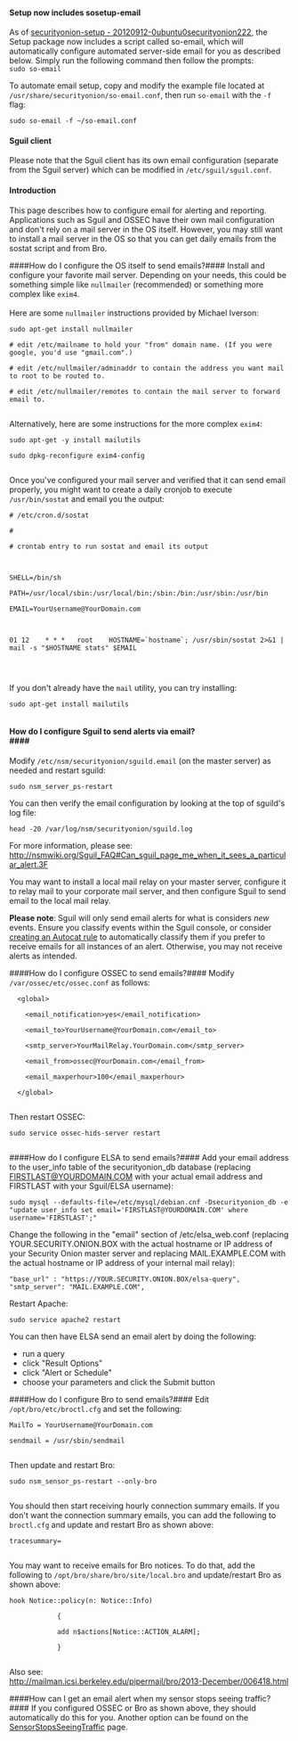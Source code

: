 #### Setup now includes sosetup-email
As of [securityonion-setup - 20120912-0ubuntu0securityonion222](http://blog.securityonion.net/2016/07/securityonion-setup-20120912.html), the Setup package now includes a script called so-email, which will automatically configure automated server-side email for you as described below.  Simply run the following command then follow the prompts:  
`sudo so-email`

To automate email setup, copy and modify the example file located at `/usr/share/securityonion/so-email.conf`, then run `so-email` with the `-f` flag:<br> 

`sudo so-email -f ~/so-email.conf`

#### Sguil client
Please note that the Sguil client has its own email configuration (separate from the Sguil server) which can be modified in `/etc/sguil/sguil.conf`.

#### Introduction ####

This page describes how to configure email for alerting and reporting.  Applications such as Sguil and OSSEC have their own mail configuration and don't rely on a mail server in the OS itself.  However, you may still want to install a mail server in the OS so that you can get daily emails from the sostat script and from Bro.

####How do I configure the OS itself to send emails?####
Install and configure your favorite mail server.  Depending on your needs, this could be something simple like `nullmailer` (recommended) or something more complex like `exim4`.<br>
<br>
Here are some `nullmailer` instructions provided by Michael Iverson:<br>
<pre><code>sudo apt-get install nullmailer<br>
# edit /etc/mailname to hold your "from" domain name. (If you were google, you'd use "gmail.com".)<br>
# edit /etc/nullmailer/adminaddr to contain the address you want mail to root to be routed to.<br>
# edit /etc/nullmailer/remotes to contain the mail server to forward email to. <br>
</code></pre>
Alternatively, here are some instructions for the more complex `exim4`:<br>
<pre><code>sudo apt-get -y install mailutils<br>
sudo dpkg-reconfigure exim4-config<br>
</code></pre>
Once you've configured your mail server and verified that it can send email properly, you might want to create a daily cronjob to execute `/usr/bin/sostat` and email you the output:<br>
<pre><code># /etc/cron.d/sostat<br>
#<br>
# crontab entry to run sostat and email its output<br>
<br>
SHELL=/bin/sh<br>
PATH=/usr/local/sbin:/usr/local/bin:/sbin:/bin:/usr/sbin:/usr/bin<br>
EMAIL=YourUsername@YourDomain.com<br>
<br>
01 12    * * *   root    HOSTNAME=`hostname`; /usr/sbin/sostat 2&gt;&amp;1 | mail -s "$HOSTNAME stats" $EMAIL<br>
<br>
</code></pre>

If you don't already have the `mail` utility, you can try installing:<br>
<pre><code>sudo apt-get install mailutils<br>
</code></pre>

#### How do I configure Sguil to send alerts via email?<br>####
Modify `/etc/nsm/securityonion/sguild.email` (on the master server) as needed and restart sguild:
```
sudo nsm_server_ps-restart
```
You can then verify the email configuration by looking at the top of sguild's log file:
```
head -20 /var/log/nsm/securityonion/sguild.log
```
For more information, please see:<br>
<a href='http://nsmwiki.org/Sguil_FAQ#Can_sguil_page_me_when_it_sees_a_particular_alert.3F'><a href='http://nsmwiki.org/Sguil_FAQ#Can_sguil_page_me_when_it_sees_a_particular_alert.3F'>http://nsmwiki.org/Sguil_FAQ#Can_sguil_page_me_when_it_sees_a_particular_alert.3F</a></a>

You may want to install a local mail relay on your master server, configure it to relay mail to your corporate mail server, and then configure Sguil to send email to the local mail relay.

**Please note**: Sguil will only send email alerts for what is considers *new* events. Ensure you classify events within the Sguil console, or consider [creating an Autocat rule](https://github.com/Security-Onion-Solutions/security-onion/wiki/ManagingAlerts#autocategorize-events) to automatically classify them if you prefer to receive emails for all instances of an alert.  Otherwise, you may not receive alerts as intended.

####How do I configure OSSEC to send emails?####
Modify `/var/ossec/etc/ossec.conf` as follows:<br>
<pre><code>  &lt;global&gt;<br>
    &lt;email_notification&gt;yes&lt;/email_notification&gt;<br>
    &lt;email_to&gt;YourUsername@YourDomain.com&lt;/email_to&gt;<br>
    &lt;smtp_server&gt;YourMailRelay.YourDomain.com&lt;/smtp_server&gt;<br>
    &lt;email_from&gt;ossec@YourDomain.com&lt;/email_from&gt;<br>
    &lt;email_maxperhour&gt;100&lt;/email_maxperhour&gt;<br>
  &lt;/global&gt;<br>
</code></pre>
Then restart OSSEC:<br>
<pre><code>sudo service ossec-hids-server restart<br>
</code></pre>

####How do I configure ELSA to send emails?####
Add your email address to the user_info table of the securityonion_db database (replacing FIRSTLAST@YOURDOMAIN.COM with your actual email address and FIRSTLAST with your Sguil/ELSA username):
```
sudo mysql --defaults-file=/etc/mysql/debian.cnf -Dsecurityonion_db -e "update user_info set email='FIRSTLAST@YOURDOMAIN.COM' where username='FIRSTLAST';"
```
Change the following in the "email" section of /etc/elsa_web.conf (replacing YOUR.SECURITY.ONION.BOX with the actual hostname or IP address of your Security Onion master server and replacing MAIL.EXAMPLE.COM with the actual hostname or IP address of your internal mail relay):
```
"base_url" : "https://YOUR.SECURITY.ONION.BOX/elsa-query",
"smtp_server": "MAIL.EXAMPLE.COM",
```
Restart Apache:
```
sudo service apache2 restart
```
You can then have ELSA send an email alert by doing the following:
* run a query
* click "Result Options"
* click "Alert or Schedule"
* choose your parameters and click the Submit button



####How do I configure Bro to send emails?####
Edit `/opt/bro/etc/broctl.cfg` and set the following:<br>
<pre><code>MailTo = YourUsername@YourDomain.com<br>
sendmail = /usr/sbin/sendmail<br>
</code></pre>
Then update and restart Bro:<br>
<pre><code>sudo nsm_sensor_ps-restart --only-bro<br>
</code></pre>

You should then start receiving hourly connection summary emails.  If you don't want the connection summary emails, you can add the following to `broctl.cfg` and update and restart Bro as shown above:<br>
<pre><code>tracesummary=<br>
</code></pre>

You may want to receive emails for Bro notices.  To do that, add the following to `/opt/bro/share/bro/site/local.bro` and update/restart Bro as shown above:<br>
<pre><code>hook Notice::policy(n: Notice::Info)<br>
            {<br>
            add n$actions[Notice::ACTION_ALARM];<br>
            }<br>
</code></pre>
Also see:<br>
<a href='http://mailman.icsi.berkeley.edu/pipermail/bro/2013-December/006418.html'>http://mailman.icsi.berkeley.edu/pipermail/bro/2013-December/006418.html</a>

####How can I get an email alert when my sensor stops seeing traffic?####
If you configured OSSEC or Bro as shown above, they should automatically do this for you.  Another option can be found on the [SensorStopsSeeingTraffic](SensorStopsSeeingTraffic) page.